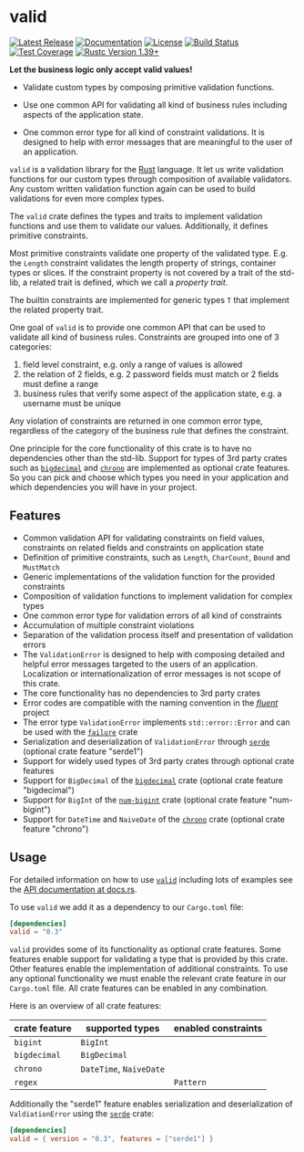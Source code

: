 # valid
 
[![Latest Release]][crates.io]
[![Documentation]][docs.rs]
[![License]](LICENSE)
[![Build Status]][actions]
[![Test Coverage]][codecov]
[![Rustc Version 1.39+]][Rust 1.39]

[Latest Release]: https://img.shields.io/crates/v/valid.svg
[Documentation]: https://docs.rs/valid/badge.svg
[License]: https://img.shields.io/badge/license-MIT%2FApache_2.0-blue.svg
[Build Status]: https://img.shields.io/github/workflow/status/innoave/valid/CI/master
[Test Coverage]: https://codecov.io/gh/innoave/valid/branch/master/graph/badge.svg
[Rustc Version 1.39+]: https://img.shields.io/badge/rustc-1.39+-lightgray.svg

[crates.io]: https://crates.io/crates/valid/
[docs.rs]: https://docs.rs/valid
[MIT]: https://opensource.org/licenses/MIT
[Apache-2.0]: https://www.apache.org/licenses/LICENSE-2.0
[actions]: https://github.com/innoave/valid/actions?query=branch%3Amaster
[codecov]: https://codecov.io/github/innoave/valid?branch=master
[Rust 1.39]: https://blog.rust-lang.org/2019/11/07/Rust-1.39.0.html

**Let the business logic only accept valid values!**

* Validate custom types by composing primitive validation functions.

* Use one common API for validating all kind of business rules including aspects of the application 
  state.

* One common error type for all kind of constraint validations. It is designed to help with error
  messages that are meaningful to the user of an application. 

`valid` is a validation library for the [Rust] language. It let us write validation functions for
our custom types through composition of available validators. Any custom written validation function
again can be used to build validations for even more complex types.

The `valid` crate defines the types and traits to implement validation functions and use them to
validate our values. Additionally, it defines primitive constraints.
 
Most primitive constraints validate one property of the validated type. E.g. the `Length` constraint
validates the length property of strings, container types or slices. If the constraint property is
not covered by a trait of the std-lib, a related trait is defined, which we call a _property trait_. 

The builtin constraints are implemented for generic types `T` that implement the related property
trait.

One goal of `valid` is to provide one common API that can be used to validate all kind of business 
rules. Constraints are grouped into one of 3 categories:
 
1. field level constraint, e.g. only a range of values is allowed
2. the relation of 2 fields, e.g. 2 password fields must match or 2 fields must define a range
3. business rules that verify some aspect of the application state, e.g. a username must be unique

Any violation of constraints are returned in one common error type, regardless of the category of 
the business rule that defines the constraint.

One principle for the core functionality of this crate is to have no dependencies other than
the std-lib. Support for types of 3rd party crates such as [`bigdecimal`] and [`chrono`] are 
implemented as optional crate features. So you can pick and choose which types you need in your 
application and which dependencies you will have in your project.

## Features

* Common validation API for validating constraints on field values, constraints on related fields 
  and constraints on application state 
* Definition of primitive constraints, such as `Length`, `CharCount`, `Bound` and `MustMatch` 
* Generic implementations of the validation function for the provided constraints
* Composition of validation functions to implement validation for complex types
* One common error type for validation errors of all kind of constraints
* Accumulation of multiple constraint violations
* Separation of the validation process itself and presentation of validation errors
* The `ValidationError` is designed to help with composing detailed and helpful error messages
  targeted to the users of an application. Localization or internationalization of error messages is
  not scope of this crate.
* The core functionality has no dependencies to 3rd party crates
* Error codes are compatible with the naming convention in the [_fluent_] project
* The error type `ValidationError` implements `std::error::Error` and can be used with the
  [`failure`] crate
* Serialization and deserialization of `ValidationError` through [`serde`] (optional crate feature
  "serde1")
* Support for widely used types of 3rd party crates through optional crate features
* Support for `BigDecimal` of the [`bigdecimal`] crate (optional crate feature "bigdecimal")
* Support for `BigInt` of the [`num-bigint`] crate (optional crate feature "num-bigint")
* Support for `DateTime` and `NaiveDate` of the [`chrono`] crate (optional crate feature "chrono")

## Usage
 
For detailed information on how to use [`valid`] including lots of examples see the
[API documentation at docs.rs](https://docs.rs/valid).

To use `valid` we add it as a dependency to our `Cargo.toml` file:

```toml
[dependencies]
valid = "0.3"
```

`valid` provides some of its functionality as optional crate features. Some features enable support
for validating a type that is provided by this crate. Other features enable the implementation of
additional constraints. To use any optional functionality we must enable the relevant crate feature
in our `Cargo.toml` file. All crate features can be enabled in any combination.

Here is an overview of all crate features:

| crate feature | supported types         | enabled constraints |
|---------------|-------------------------|---------------------|
| `bigint`      | `BigInt`                |                     |
| `bigdecimal`  | `BigDecimal`            |                     |
| `chrono`      | `DateTime`, `NaiveDate` |                     |
| `regex`       |                         | `Pattern`           | 

Additionally the "serde1" feature enables serialization and deserialization of `ValdiationError` 
using the [`serde`] crate:

```toml
[dependencies]
valid = { version = "0.3", features = ["serde1"] }
```


[rust]: https://rust-lang.org
[`bigdecimal`]: https://crates.io/crates/bigdecimal
[`chrono`]: https://crates.io/crates/chrono
[`failure`]: https://crates.io/crates/failure
[_fluent_]: https://projectfluent.org/
[`num-bigint`]: https://crates.io/crates/num-bigint
[`serde`]: https://crates.io/crates/serde
[`valid`]: https://crates.io/crates/valid

